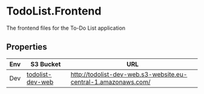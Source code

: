 # TodoList.Frontend

The frontend files for the To-Do List application

## Properties

|Env|S3 Bucket|URL|
|---|---|---|
|Dev|[todolist-dev-web](https://eu-central-1.console.aws.amazon.com/s3/buckets/todolist-dev-web)|http://todolist-dev-web.s3-website.eu-central-1.amazonaws.com/|
